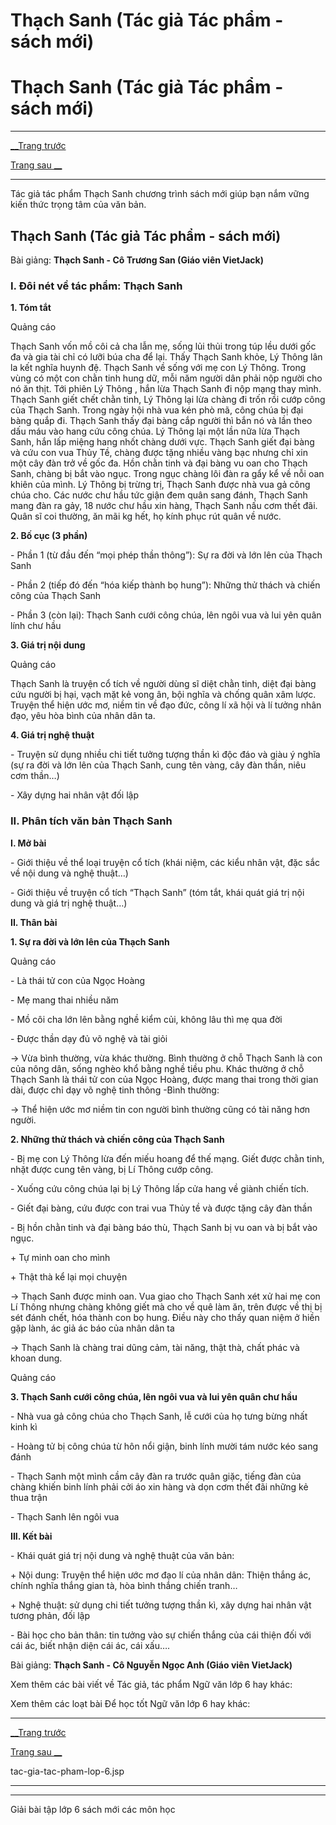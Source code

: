 # Thạch Sanh (Tác giả Tác phẩm - sách mới)

# Thạch Sanh (Tác giả Tác phẩm - sách mới)

* * *

[__Trang trước](https://vietjack.com/ngu-van-6/tac-gia-tac-pham-lop-6.jsp)

[Trang sau __](https://vietjack.com/ngu-van-6/tac-gia-tac-pham-lop-6.jsp)

* * *

Tác giả tác phẩm Thạch Sanh chương trình sách mới giúp bạn nắm vững kiến thức trọng tâm của văn bản.

## Thạch Sanh (Tác giả Tác phẩm - sách mới)

Bài giảng: **Thạch Sanh - Cô Trương San (Giáo viên VietJack)**

### I. Đôi nét về tác phẩm: Thạch Sanh 

**1\. Tóm tắt**

Quảng cáo

Thạch Sanh vốn mồ côi cả cha lẫn mẹ, sống lủi thủi trong túp lều dưới gốc đa và gia tài chỉ có lưỡi búa cha để lại. Thấy Thạch Sanh khỏe, Lý Thông lân la kết nghĩa huynh đệ. Thạch Sanh về sống với mẹ con Lý Thông. Trong vùng có một con chằn tinh hung dữ, mỗi năm người dân phải nộp người cho nó ăn thịt. Tới phiên Lý Thông , hắn lừa Thạch Sanh đi nộp mạng thay mình. Thạch Sanh giết chết chằn tinh, Lý Thông lại lừa chàng đi trốn rồi cướp công của Thạch Sanh. Trong ngày hội nhà vua kén phò mã, công chúa bị đại bàng quắp đi. Thạch Sanh thấy đại bàng cắp người thì bắn nó và lần theo dấu máu vào hang cứu công chúa. Lý Thông lại một lần nữa lừa Thạch Sanh, hắn lấp miệng hang nhốt chàng dưới vực. Thạch Sanh giết đại bàng và cứu con vua Thủy Tề, chàng được tặng nhiều vàng bạc nhưng chỉ xin một cây đàn trở về gốc đa. Hồn chằn tinh và đại bàng vu oan cho Thạch Sanh, chàng bị bắt vào ngục. Trong ngục chàng lôi đàn ra gẩy kể về nỗi oan khiên của mình. Lý Thông bị trừng trị, Thạch Sanh được nhà vua gả công chúa cho. Các nước chư hầu tức giận đem quân sang đánh, Thạch Sanh mang đàn ra gảy, 18 nước chư hầu xin hàng, Thạch Sanh nấu cơm thết đãi. Quân sĩ coi thường, ăn mãi kg hết, họ kính phục rút quân về nước.

**2\. Bố cục (3 phần)**

\- Phần 1 (từ đầu đến “mọi phép thần thông”): Sự ra đời và lớn lên của Thạch Sanh

\- Phần 2 (tiếp đó đến “hóa kiếp thành bọ hung”): Những thử thách và chiến công của Thạch Sanh

\- Phần 3 (còn lại): Thạch Sanh cưới công chúa, lên ngôi vua và lui yên quân lính chư hầu

**3\. Giá trị nội dung**

Quảng cáo

Thạch Sanh là truyện cổ tích về người dùng sĩ diệt chằn tinh, diệt đại bàng cứu người bị hại, vạch mặt kẻ vong ân, bội nghĩa và chống quân xâm lược. Truyện thể hiện ước mơ, niềm tin về đạo đức, công lí xã hội và lí tưởng nhân đạo, yêu hòa bình của nhân dân ta.

**4\. Giá trị nghệ thuật**

\- Truyện sử dụng nhiều chi tiết tưởng tượng thần kì độc đáo và giàu ý nghĩa (sự ra đời và lớn lên của Thạch Sanh, cung tên vàng, cây đàn thần, niêu cơm thần…)

\- Xây dựng hai nhân vật đối lập

### II. Phân tích văn bản Thạch Sanh

**I. Mở bài**

\- Giới thiệu về thể loại truyện cổ tích (khái niệm, các kiểu nhân vật, đặc sắc về nội dung và nghệ thuật…)

\- Giới thiệu về truyện cổ tích “Thạch Sanh” (tóm tắt, khái quát giá trị nội dung và giá trị nghệ thuật…)

**II. Thân bài**

**1\. Sự ra đời và lớn lên của Thạch Sanh**

Quảng cáo

\- Là thái tử con của Ngọc Hoàng

\- Mẹ mang thai nhiều năm

\- Mồ côi cha lớn lên bằng nghề kiểm củi, không lâu thì mẹ qua đời

\- Được thần dạy đủ võ nghệ và tài giỏi 

→ Vừa bình thường, vừa khác thường. Bình thường ở chỗ Thạch Sanh là con của nông dân, sống nghèo khổ bằng nghề tiều phu. Khác thường ở chỗ Thạch Sanh là thái tử con của Ngọc Hoàng, được mang thai trong thời gian dài, được chỉ dạy võ nghệ tinh thông -Bình thường:

→ Thể hiện ước mơ niềm tin con người bình thường cũng có tài năng hơn người.

**2\. Những thử thách và chiến công của Thạch Sanh**

\- Bị mẹ con Lý Thông lừa đến miếu hoang để thế mạng. Giết được chằn tinh, nhặt được cung tên vàng, bị Lí Thông cướp công. 

\- Xuống cứu công chúa lại bị Lý Thông lấp cửa hang về giành chiến tích.

\- Giết đại bàng, cứu được con trai vua Thủy tề và được tặng cây đàn thần

\- Bị hồn chằn tinh và đại bàng báo thù, Thạch Sanh bị vu oan và bị bắt vào ngục. 

\+ Tự minh oan cho mình

\+ Thật thà kể lại mọi chuyện

→ Thạch Sanh được minh oan. Vua giao cho Thạch Sanh xét xử hai mẹ con Lí Thông nhưng chàng không giết mà cho về quê làm ăn, trên được về thị bị sét đánh chết, hóa thành con bọ hung. Điều này cho thấy quan niệm ở hiền gặp lành, ác giả ác báo của nhân dân ta

→ Thạch Sanh là chàng trai dũng cảm, tài năng, thật thà, chất phác và khoan dung. 

Quảng cáo

**3\. Thạch Sanh cưới công chúa, lên ngôi vua và lui yên quân chư hầu**

\- Nhà vua gả công chúa cho Thạch Sanh, lễ cưới của họ tưng bừng nhất kinh kì

\- Hoàng tử bị công chúa từ hôn nổi giận, binh lính mười tám nước kéo sang đánh

\- Thạch Sanh một mình cầm cây đàn ra trước quân giặc, tiếng đàn của chàng khiến binh lính phải cởi áo xin hàng và dọn cơm thết đãi những kẻ thua trận

\- Thạch Sanh lên ngôi vua

**III. Kết bài**

\- Khái quát giá trị nội dung và nghệ thuật của văn bản:

\+ Nội dung: Truyện thể hiện ước mơ đạo lí của nhân dân: Thiện thắng ác, chính nghĩa thắng gian tà, hòa bình thắng chiến tranh…

\+ Nghệ thuật: sử dụng chi tiết tưởng tượng thần kì, xây dựng hai nhân vật tương phản, đối lập

\- Bài học cho bản thân: tin tưởng vào sự chiến thắng của cái thiện đối với cái ác, biết nhận diện cái ác, cái xấu….

Bài giảng: **Thạch Sanh - Cô Nguyễn Ngọc Anh (Giáo viên VietJack)**

Xem thêm các bài viết về Tác giả, tác phẩm Ngữ văn lớp 6 hay khác:

Xem thêm các loạt bài Để học tốt Ngữ văn lớp 6 hay khác:

* * *

[__Trang trước](https://vietjack.com/ngu-van-6/tac-gia-tac-pham-lop-6.jsp)

[Trang sau __](https://vietjack.com/ngu-van-6/tac-gia-tac-pham-lop-6.jsp)

tac-gia-tac-pham-lop-6.jsp

* * *

* * *

Giải bài tập lớp 6 sách mới các môn học

